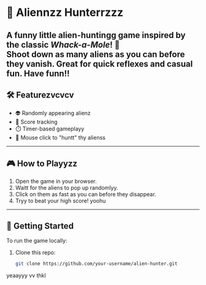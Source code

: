 # 👾 Aliennzz Hunterrzzz

A funny little alien-huntingg game inspired by the classic *Whack-a-Mole*! 🚀  
Shoot down as many aliens as you can before they vanish. Great for quick reflexes and casual fun.
Have funn!!
---

## 🛠️ Featurezvcvcv

- 👽 Randomly appearing alienz
- 🧠 Score tracking
- ⏱️ Timer-based gameplayy
- 🎯 Mouse click to "huntt" thy alienss

---

## 🎮 How to Playyzz

1. Open the game in your browser.
2. Waitt for the aliens to pop up randomlyy.
3. Click on them as fast as you can before they disappear.
4. Tryy to beat your high score! yoohu

---
## 🚀 Getting Started

To run the game locally:

1. Clone this repo:
   ```bash
   git clone https://github.com/your-username/alien-hunter.git

yeaayyy
vv
thkl
